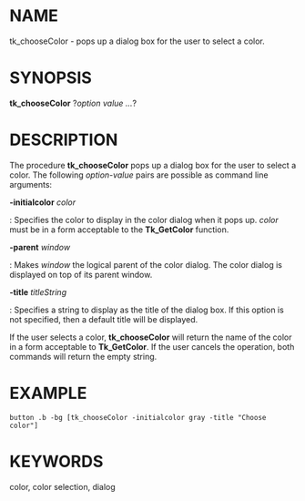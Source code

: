 # NAME

tk_chooseColor - pops up a dialog box for the user to select a color.

# SYNOPSIS

**tk_chooseColor** ?*option value \...*?

# DESCRIPTION

The procedure **tk_chooseColor** pops up a dialog box for the user to
select a color. The following *option-value* pairs are possible as
command line arguments:

**-initialcolor** *color*

:   Specifies the color to display in the color dialog when it pops up.
    *color* must be in a form acceptable to the **Tk_GetColor**
    function.

**-parent** *window*

:   Makes *window* the logical parent of the color dialog. The color
    dialog is displayed on top of its parent window.

**-title** *titleString*

:   Specifies a string to display as the title of the dialog box. If
    this option is not specified, then a default title will be
    displayed.

If the user selects a color, **tk_chooseColor** will return the name of
the color in a form acceptable to **Tk_GetColor**. If the user cancels
the operation, both commands will return the empty string.

# EXAMPLE

    button .b -bg [tk_chooseColor -initialcolor gray -title "Choose color"]

# KEYWORDS

color, color selection, dialog
